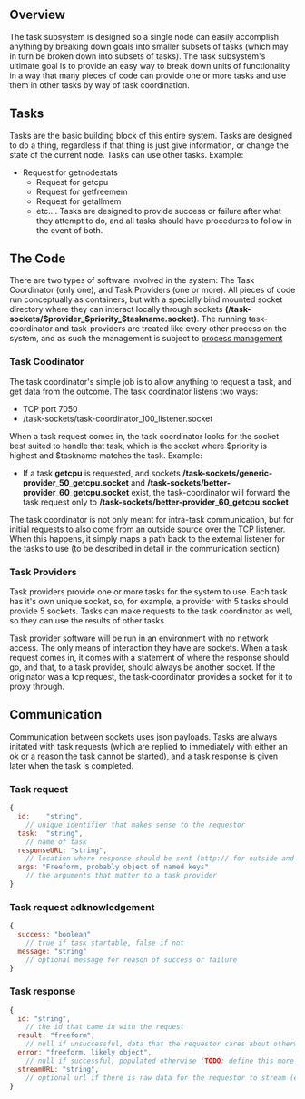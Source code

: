## Overview
The task subsystem is designed so a single node can easily accomplish anything by breaking down goals into smaller subsets of tasks (which may in turn be broken down into subsets of tasks).
The task subsystem's ultimate goal is to provide an easy way to break down units of functionality in a way that many pieces of code can provide one or more tasks and use them in other tasks by way of task coordination.

## Tasks
Tasks are the basic building block of this entire system. Tasks are designed to do a thing, regardless if that thing is just give information, or change the state of the current node. Tasks can use other tasks. Example:
* Request for getnodestats
  * Request for getcpu
  * Request for getfreemem
  * Request for getallmem
  * etc....
Tasks are designed to provide success or failure after what they attempt to do, and all tasks should have procedures to follow in the event of both.

## The Code
There are two types of software involved in the system: The Task Coordinator (only one), and Task Providers (one or more). All pieces of code run conceptually as containers, but with a specially bind mounted socket directory where they can interact locally through sockets **(/task-sockets/$provider_$priority_$taskname.socket)**. The running task-coordinator and task-providers are treated like every other process on the system, and as such the management is subject to [process management](../process-management)

### Task Coodinator
The task coordinator's simple job is to allow anything to request a task, and get data from the outcome. The task coordinator listens two ways:
* TCP port 7050
* /task-sockets/task-coordinator_100_listener.socket

When a task request comes in, the task coordinator looks for the socket best suited to handle that task, which is the socket where $priority is highest and $taskname matches the task. Example: 
* If a task **getcpu** is requested, and sockets **/task-sockets/generic-provider_50_getcpu.socket** and **/task-sockets/better-provider_60_getcpu.socket** exist, the task-coordinator will forward the task request only to **/task-sockets/better-provider_60_getcpu.socket**

The task coordinator is not only meant for intra-task communication, but for initial requests to also come from an outside source over the TCP listener. When this happens, it simply maps a path back to the external listener for the tasks to use (to be described in detail in the communication section)

### Task Providers
Task providers provide one or more tasks for the system to use. Each task has it's own unique socket, so, for example, a provider with 5 tasks should provide 5 sockets. Tasks can make requests to the task coordinator as well, so they can use the results of other tasks.

Task provider software will be run in an environment with no network access. The only means of interaction they have are sockets. When a task request comes in, it comes with a statement of where the response should go, and that, to a task provider, should always be another socket. If the originator was a tcp request, the task-coordinator provides a socket for it to proxy through.

## Communication
Communication between sockets uses json payloads. Tasks are always initated with task requests (which are replied to immediately with either an ok or a reason the task cannot be started), and a task response is given later when the task is completed.

### Task request
```javascript
{
  id:    "string",
    // unique identifier that makes sense to the requestor
  task:  "string",
    // name of task
  responseURL: "string",
    // location where response should be sent (http:// for outside and unix:// for inside)
  args: "Freeform, probably object of named keys"
    // the arguments that matter to a task provider
}
```
### Task request adknowledgement
```javascript
{
  success: "boolean"
    // true if task startable, false if not
  message: "string"
    // optional message for reason of success or failure
}
```
### Task response
```javascript
{
  id: "string",
    // the id that came in with the request
  result: "freeform",
    // null if unsuccessful, data that the requestor cares about otherwise
  error: "freeform, likely object",
    // null if successful, populated otherwise (TODO: define this more strictly)
  streamURL: "string",
    // optional url if there is raw data for the requestor to stream (ex: zfs snapshot)
}
```
